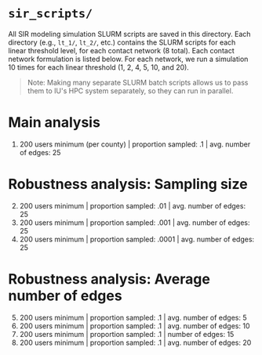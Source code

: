 # `sir_scripts/`

All SIR modeling simulation SLURM scripts are saved in this directory.
Each directory (e.g., `lt_1/`, `lt_2/`, etc.) contains the SLURM scripts for each linear threshold level, for each contact network (8 total).
Each contact network formulation is listed below.
For each network, we run a simulation 10 times for each linear threshold (1, 2, 4, 5, 10, and 20).

> Note: Making many separate SLURM batch scripts allows us to pass them to IU's HPC system separately, so they can run in parallel.

# Main analysis
1. 200 users minimum (per county) | proportion sampled: .1 | avg. number of edges: 25

# Robustness analysis: Sampling size
2. 200 users minimum  | proportion sampled: .01 | avg. number of edges: 25
3. 200 users minimum  | proportion sampled: .001 | avg. number of edges: 25
4. 200 users minimum  | proportion sampled: .0001 | avg. number of edges: 25

# Robustness analysis: Average number of edges
5. 200 users minimum | proportion sampled: .1 | avg. number of edges: 5
6. 200 users minimum | proportion sampled: .1 | avg. number of edges: 10
7. 200 users minimum | proportion sampled: .1 | number of edges: 15
8. 200 users minimum | proportion sampled: .1 | avg. number of edges: 20
